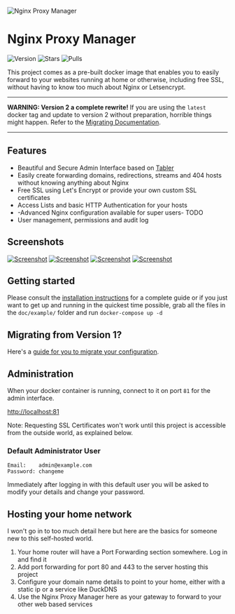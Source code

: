 ![Nginx Proxy Manager](https://public.jc21.com/nginx-proxy-manager/github.png "Nginx Proxy Manager")

# Nginx Proxy Manager

![Version](https://img.shields.io/badge/version-2.0.0-green.svg?style=for-the-badge)
![Stars](https://img.shields.io/docker/stars/jc21/nginx-proxy-manager.svg?style=for-the-badge)
![Pulls](https://img.shields.io/docker/pulls/jc21/nginx-proxy-manager.svg?style=for-the-badge)

This project comes as a pre-built docker image that enables you to easily forward to your websites
running at home or otherwise, including free SSL, without having to know too much about Nginx or Letsencrypt.

----------

**WARNING: Version 2 a complete rewrite!** If you are using the `latest` docker tag and update to version 2
without preparation, horrible things might happen. Refer to the [Migrating Documentation](doc/MIGRATING.md). 

----------
 
## Features

- Beautiful and Secure Admin Interface based on [Tabler](https://tabler.github.io/)
- Easily create forwarding domains, redirections, streams and 404 hosts without knowing anything about Nginx
- Free SSL using Let's Encrypt or provide your own custom SSL certificates 
- Access Lists and basic HTTP Authentication for your hosts
- -Advanced Nginx configuration available for super users- TODO
- User management, permissions and audit log


## Screenshots


[![Screenshot](https://public.jc21.com/nginx-proxy-manager/npm2-1-sm.jpg "Screenshot")](https://public.jc21.com/nginx-proxy-manager/npm2-1.jpg)
[![Screenshot](https://public.jc21.com/nginx-proxy-manager/npm2-2-sm.jpg "Screenshot")](https://public.jc21.com/nginx-proxy-manager/npm2-2.jpg)
[![Screenshot](https://public.jc21.com/nginx-proxy-manager/npm2-3-sm.jpg "Screenshot")](https://public.jc21.com/nginx-proxy-manager/npm2-3.jpg)
[![Screenshot](https://public.jc21.com/nginx-proxy-manager/npm2-4-sm.jpg "Screenshot")](https://public.jc21.com/nginx-proxy-manager/npm2-4.jpg)


## Getting started

Please consult the [installation instructions](doc/INSTALL.md) for a complete guide or
if you just want to get up and running in the quickest time possible, grab all the files in the `doc/example/` folder and run `docker-compose up -d` 


## Migrating from Version 1?

Here's a [guide for you to migrate your configuration](doc/MIGRATING.md).


## Administration

When your docker container is running, connect to it on port `81` for the admin interface.

[http://localhost:81](http://localhost:81)

Note: Requesting SSL Certificates won't work until this project is accessible from the outside world, as explained below.


### Default Administrator User

```
Email:    admin@example.com
Password: changeme
```

Immediately after logging in with this default user you will be asked to modify your details and change your password.


## Hosting your home network

I won't go in to too much detail here but here are the basics for someone new to this self-hosted world.

1. Your home router will have a Port Forwarding section somewhere. Log in and find it
2. Add port forwarding for port 80 and 443 to the server hosting this project
3. Configure your domain name details to point to your home, either with a static ip or a service like DuckDNS
4. Use the Nginx Proxy Manager here as your gateway to forward to your other web based services

